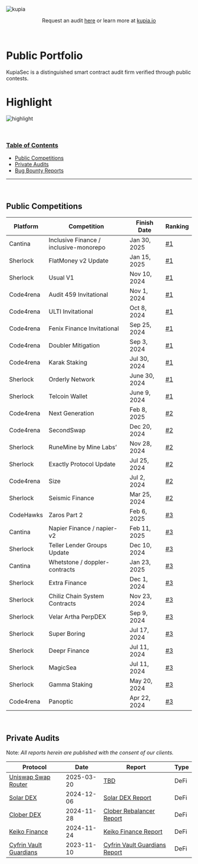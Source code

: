 ![kupia](./logo.png)

<p align="center">
  Request an audit <a href="https://tally.so/r/nWrWgR">here</a> or learn more at
  <a href="https://www.kupia.io/">kupia.io</a>
</p>

<br>

<h1 class="center" style=""> Public Portfolio </h1>

KupiaSec is a distinguished smart contract audit firm verified through public contests.


<h1 class="center" style=""> Highlight </h1>

![highlight](./highlight.png)


<br>


<h3><ins>Table of Contents</ins></h3>

- [Public Competitions](#public-competitions)
- [Private Audits](#private-audits)
- [Bug Bounty Reports](#bug-bounty-reports)

<hr>

<br>

## Public Competitions

|Platform|Competition|Finish Date|Ranking|
|--|------------|----|-------|
|Cantina|Inclusive Finance / inclusive-monorepo|Jan 30, 2025|[#1](https://cantina.xyz/competitions/3eff5a8f-b73a-4cfe-8c54-546b475548f0/leaderboard)|
|Sherlock|FlatMoney v2 Update|Jan 15, 2025|[#1](https://audits.sherlock.xyz/contests/620?filter=results)|
|Sherlock|Usual V1|Nov 10, 2024|[#1](https://audits.sherlock.xyz/contests/575?filter=results)|
|Code4rena|Audit 459 Invitational|Nov 1, 2024|[#1](https://code4rena.com/audits/2024-10-audit-459-invitational)|
|Code4rena|ULTI Invitational|Oct 8, 2024|[#1](https://code4rena.com/audits/2024-10-ulti-invitational)|
|Code4rena|Fenix Finance Invitational|Sep 25, 2024|[#1](https://code4rena.com/audits/2024-09-fenix-finance-invitational)|
|Code4rena|Doubler Mitigation|Sep 3, 2024|[#1](https://code4rena.com/audits/2024-08-doubler-mitigation-review)|
|Code4rena|Karak Staking|Jul 30, 2024|[#1](https://code4rena.com/audits/2024-07-karak-restaking#top)|
|Sherlock|Orderly Network|June 30, 2024|[#1](https://audits.sherlock.xyz/contests/404)|
|Sherlock|Telcoin Wallet|June 9, 2024|[#1](https://audits.sherlock.xyz/contests/299)|
|Code4rena|Next Generation|Feb 8, 2025|[#2](https://code4rena.com/audits/2025-01-next-generation)|
|Code4rena|SecondSwap|Dec 20, 2024|[#2](https://code4rena.com/audits/2024-12-secondswap)|
|Sherlock|RuneMine by Mine Labs’|Nov 28, 2024|[#2](https://audits.sherlock.xyz/contests/513?filter=results)|
|Sherlock|Exactly Protocol Update|Jul 25, 2024|[#2](https://audits.sherlock.xyz/contests/396?filter=results)|
|Code4rena|Size|Jul 2, 2024|[#2](https://code4rena.com/audits/2024-06-size#top)|
|Sherlock|Seismic Finance|Mar 25, 2024|[#2](https://audits.sherlock.xyz/contests/272/leaderboard)|
|CodeHawks|Zaros Part 2|Feb 6, 2025|[#3](https://codehawks.cyfrin.io/c/2025-01-zaros-part-2/results?lt=contest&page=1&sc=reward&sj=reward&t=leaderboard)|
|Cantina|Napier Finance / napier-v2|Feb 11, 2025|[#3](https://cantina.xyz/competitions/58cd719b-9004-4eca-a113-41d1691c0711/leaderboard)|
|Sherlock|Teller Lender Groups Update|Dec 10, 2024|[#3](https://audits.sherlock.xyz/contests/472?filter=results)|
|Cantina|Whetstone / doppler-contracts|Jan 23, 2025|[#3](https://cantina.xyz/competitions/57b00aab-8f8b-4d62-9378-41b6460ce6aa/leaderboard)|
|Sherlock|Extra Finance|Dec 1, 2024|[#3](https://audits.sherlock.xyz/contests/380?filter=results)|
|Sherlock|Chiliz Chain System Contracts|Nov 23, 2024|[#3](https://audits.sherlock.xyz/contests/550?filter=results)|
|Sherlock|Velar Artha PerpDEX|Sep 9, 2024|[#3](https://audits.sherlock.xyz/contests/526?filter=results)|
|Sherlock|Super Boring|Jul 17, 2024|[#3](https://audits.sherlock.xyz/contests/360)|
|Sherlock|Deepr Finance|Jul 11, 2024|[#3](https://audits.sherlock.xyz/contests/433)|
|Sherlock|MagicSea|Jul 11, 2024|[#3](https://audits.sherlock.xyz/contests/437)|
|Sherlock|Gamma Staking|May 20, 2024|[#3](https://audits.sherlock.xyz/contests/330)|
|Code4rena|Panoptic|Apr 22, 2024|[#3](https://code4rena.com/audits/2024-04-panoptic#top)|

<br>

## Private Audits

Note: _All reports herein are published with the consent of our clients._

| Protocol                                    | Date       | Report                                                                           | Type |
|---------------------------------------------|------------|----------------------------------------------------------------------------------| ---- |
| [Uniswap Swap Router](https://v4.uniswap.org/)      | 2025-03-20 | [TBD]()                          |DeFi|
| [Solar DEX](https://keikofinance.com/)      | 2024-12-06 | [Solar DEX Report](./reports/pdf/2024-12-solar-dex.pdf)                          |DeFi|
| [Clober DEX](https://www.clober.io)     | 2024-11-28 | [Clober Rebalancer Report](./reports/pdf/2024-12-clober-rebalancer.pdf)          |DeFi|
| [Keiko Finance](https://keikofinance.com/)  | 2024-11-24 | [Keiko Finance Report](./reports/pdf/2024-11-keiko-finance.pdf)                  |DeFi|
| [Cyfrin Vault Guardians](https://cyfrin.io) | 2023-11-10 | [Cyfrin Vault Guardians Report](./reports/pdf/2023-11-10-kupia-cyfrin-vault-guardians.pdf) | DeFi |

<br>
